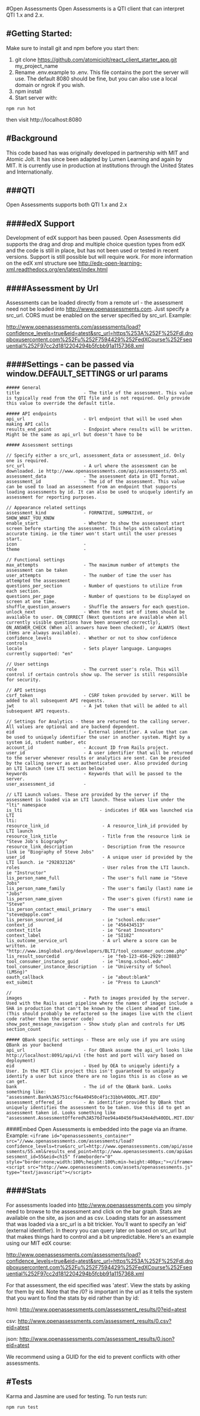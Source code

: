 #Open Assessments
Open Assessments is a QTI client that can interpret QTI 1.x and 2.x.

#Getting Started:
-----------------------

Make sure to install git and npm before you start then:

1. git clone https://github.com/atomicjolt/react_client_starter_app.git my_project_name
2. Rename .env.example to .env. This file contains the port the server will use. The default 8080 should be fine, but you can also use a local domain or ngrok if you wish.
3. npm install
4. Start server with:

  `npm run hot`

then visit http://localhost:8080


#Background
-----------------------
This code based has was originally developed in partnership with MIT and Atomic Jolt. It has since been adapted by Lumen Learning and again by MIT. It is currently use in production at institutions through the United States and Internationally.

###QTI
-----------------------
Open Assessments supports both QTI 1.x and 2.x

####edX Support
-----------------------
Development of edX support has been paused. Open Assessments did supports the drag and drop and multiple choice question types from edX
and the code is still in place, but has not been used or tested in recent versions. Support is still possible but will require work.
For more information on the edX xml structure see http://edx-open-learning-xml.readthedocs.org/en/latest/index.html

####Assessment by Url
-----------------------
Assessments can be loaded directly from a remote url - the assessment need not be loaded into http://www.openassessments.com.
Just specify a src_url. CORS must be enabled on the server specified by src_url. Example:

http://www.openassessments.com/assessments/load?confidence_levels=true&eid=atest&src_url=https%253A%252F%252Fdl.dropboxusercontent.com%252Fu%252F7594429%252FedXCourse%252Fsequential%252F97cc2d1812204294b5fcbb91a1157368.xml

####Settings - can be passed via window.DEFAULT_SETTINGS or url params
-----------------------

    ##### General
    title                        - The title of the assessment. This value is typically read from the QTI file and is not required. Only provide this value to override the default title.

    ##### API endpoints
    api_url                      - Url endpoint that will be used when making API calls
    results_end_point            - Endpoint where results will be written. Might be the same as api_url but doesn't have to be

    ##### Assessment settings

    // Specify either a src_url, assessment_data or assessment_id. Only one is required.
    src_url                      - A url where the assessment can be downloaded. ie http://www.openassessments.com/api/assessments/55.xml
    assessment_data              - The assessment data in QTI format.
    assessment_id                - The id of the assessment. This value can be used to load an assessment from an endpoint that supports loading assessments by id. It can also be used to uniquely identify an assessment for reporting purposes.

    // Appearance related settings
    assessment_kind              - FORMATIVE, SUMMATIVE, or SHOW_WHAT_YOU_KNOW
    enable_start                 - Whether to show the assessment start screen before starting the assessment. This helps with calculating accurate timing. ie the timer won't start until the user presses start.
    icon                         -
    theme                        -

    // Functional settings
    max_attempts                 - The maximum number of attempts the assessment can be taken
    user_attempts                - The number of time the user has attempted the assessment
    questions_per_section        - Number of questions to utilize from each section.
    questions_per_page           - Number of questions to be displayed on screen at one time.
    shuffle_question_answers     - Shuffle the answers for each question.
    unlock_next                  - When the next set of items should be available to user. ON_CORRECT (Next questions are available when all currently visible questions have been answered correctly), ON_ANSWER_CHECK (When all answers have been checked), or ALWAYS (Next items are always available).
    confidence_levels            - Whether or not to show confidence controls
    locale                       - Sets player language. Languages currently supported: "en"

    // User settings
    role                         - The current user's role. This will control if certain controls show up. The server is still responsible for security.

    // API settings
    csrf_token                   - CSRF token provided by server. Will be added to all subsequent API requests.
    jwt                          - A jwt token that will be added to all subsequent API requests.

    // Settings for Analytics - these are returned to the calling server. All values are optional and are backend dependent.
    eid                          - External identifier. A value that can be used to uniquely identifier the user in another system. Might by a system id, student number, etc
    account_id                   - Account ID from Rails project.
    user_id                      - A user identifier that will be returned to the server whenever results or analytics are sent. Can be provided by the calling server as an authenticated user. Also provided during an LTI launch (see LTI section below)
    keywords                     - Keywords that will be passed to the server.
    user_assessment_id           -

    // LTI Launch values. These are provided by the server if the assessment is loaded via an LTI launch. These values live under the "lti" namespace
    is_lti                             - indicates if OEA was launched via LTI
    lti:
    resource_link_id                    - A resource_link_id provided by LTI launch
    resource_link_title                 - Title from the resource link ie "Steve Job's biography"
    resource_link_description           - Description from the resource link ie "Biography of Steve Jobs"
    user_id                             - A unique user id provided by the LTI launch. ie "292832126"
    roles                               - User roles from the LTI launch. ie "Instructor"
    lis_person_name_full                - The user's full name ie "Steve Jobs"
    lis_person_name_family              - The user's family (last) name ie "Jobs"
    lis_person_name_given               - The user's given (first) name ie "Steve"
    lis_person_contact_email_primary    - The user's email "steve@apple.com"
    lis_person_sourced_id               - ie "school.edu:user"
    context_id                          - ie "456434513"
    context_title                       - ie "Great Innovators"
    context_label                       - ie "SI182"
    lis_outcome_service_url             - A url where a score can be written. ie "http://www.imsglobal.org/developers/BLTI/tool_consumer_outcome.php"
    lis_result_sourcedid                - ie "feb-123-456-2929::28883"
    tool_consumer_instance_guid         - ie "lmsng.school.edu"
    tool_consumer_instance_description  - ie "University of School (LMSng)"
    oauth_callback                      - ie "about:blank"
    ext_submit                          - ie "Press to Launch"

    //
    images                       - Path to images provided by the server. Used with the Rails asset pipeline where the names of images include a SHA in production that can't be known by the client ahead of time. (This should probably be refactored so the images live with the client code rather than the server code)
    show_post_message_navigation - Show study plan and controls for LMS
    section_count                -

    ##### QBank specific settings - These are only use if you are using QBank as your backend
    api_url                      - For QBank assume the api_url looks like http://localhost:8091/api/v1 (the host and port will vary based on deployment)
    eid                          - Used by OEA to uniquely identify a User. In the MIT Clix project this isn't guaranteed to uniquely identify a user but since there are no logins this is as close as we can get.
    bank                         - The id of the QBank bank. Looks something like: "assessment.Bank%3A5751ccf64a40450c4f1c31bb%40ODL.MIT.EDU"
    assessment_offered_id        - An identifier provided by QBank that uniquely identifies the assessment to be taken. Use this id to get an assessment taken id. Looks something like "assessment.AssessmentOffered%3A576d7ee94a40456f9a434e4d%40ODL.MIT.EDU"

####Embed
Open Assessments is embedded into the page via an iframe. Example:
    `<iframe id="openassessments_container" src="//www.openassessments.com/assessments/load?confidence_levels=true&src_url=http://www.openassessments.com/api/assessments/55.xml&results_end_point=http://www.openassessments.com/api&assessment_id=55&eid=ch15" frameborder="0" style="border:none;width:100%;height:100%;min-height:400px;"></iframe><script src="http://www.openassessments.com/assets/openassessments.js" type="text/javascript"></script>`

####Stats
-----------------------
For assessments loaded into http://www.openassessments.com you simply need to browse to the assessment and click on the bar graph.
Stats are available on the site, as json and as csv. Loading stats for an assessment that was loaded via a src_url is a bit trickier.
You'll want to specify an 'eid' (external identifier). In theory you can query later on based on src_url but that makes things hard to control and a
bit unpredictable. Here's an example using our MIT edX course:

http://www.openassessments.com/assessments/load?confidence_levels=true&eid=atest&src_url=https%253A%252F%252Fdl.dropboxusercontent.com%252Fu%252F7594429%252FedXCourse%252Fsequential%252F97cc2d1812204294b5fcbb91a1157368.xml

For that assessment, the eid specified was 'atest'. View the stats by asking for them by eid. Note that the /0? is important in the url as it tells the system
that you want to find the stats by eid rather than by id:

html:
http://www.openassessments.com/assessment_results/0?eid=atest

csv:
http://www.openassessments.com/assessment_results/0.csv?eid=atest

json:
http://www.openassessments.com/assessment_results/0.json?eid=atest

We recommend using a GUID for the eid to prevent conflicts with other assessments.

#Tests
-----------
Karma and Jasmine are used for testing. To run tests run:

  `npm run test`
